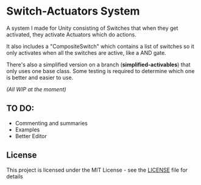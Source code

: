 # Switch-Actuators System
A system I made for Unity consisting of Switches that when they get activated, they activate Actuators which do actions.

It also includes a "CompositeSwitch" which contains a list of switches so it only activates when all the switches are active, like a AND gate.


There's also a simplified version on a branch (**simplified-activables**) that only uses one base class. Some testing is required to determine which one is better and easier to use.

*(All WIP at the moment)*

## TO DO:

* Commenting and summaries
* Examples
* Better Editor

## License

This project is licensed under the MIT License - see the [LICENSE](LICENSE) file for details
